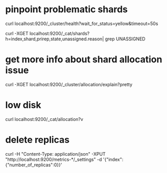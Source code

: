 # pinpoint problematic shards
curl localhost:9200/_cluster/health?wait_for_status=yellow&timeout=50s

curl -XGET localhost:9200/_cat/shards?h=index,shard,prirep,state,unassigned.reason| grep UNASSIGNED

# get more info about shard allocation issue
curl -XGET localhost:9200/_cluster/allocation/explain?pretty

# low disk
curl localhost:9200/_cat/allocation?v


# delete replicas
curl -H "Content-Type: application/json" -XPUT "http://localhost:9200/metrics-*/_settings" -d '{"index":{"number_of_replicas":0}}'














